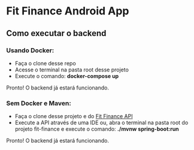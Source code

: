 # Fit Finance Android App

## Como executar o backend

### Usando Docker:
- Faça o clone desse repo
- Acesse o terminal na pasta root desse projeto
- Execute o comando: **docker-compose up**

Pronto! O backend já estará funcionando.

### Sem Docker e Maven:
- Faça o clone desse projeto e do [Fit Finance API](https://github.com/patrick-jk/fit-finance)
- Execute a API através de uma IDE ou, abra o terminal na pasta root do projeto fit-finance e execute o comando: **./mvnw spring-boot:run**

Pronto! O backend já estará funcionando.
